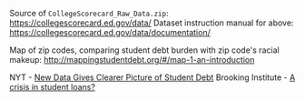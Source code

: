 Source of `CollegeScorecard_Raw_Data.zip`: https://collegescorecard.ed.gov/data/
Dataset instruction manual for above: https://collegescorecard.ed.gov/data/documentation/

Map of zip codes, comparing student debt burden with zip code's racial makeup: http://mappingstudentdebt.org/#/map-1-an-introduction

NYT - [New Data Gives Clearer Picture of Student Debt](http://www.nytimes.com/2015/09/11/upshot/new-data-gives-clearer-picture-of-student-debt.html)
Brooking Institute - [A crisis in student loans?](https://www.brookings.edu/bpea-articles/a-crisis-in-student-loans-how-changes-in-the-characteristics-of-borrowers-and-in-the-institutions-they-attended-contributed-to-rising-loan-defaults/#cancel)
